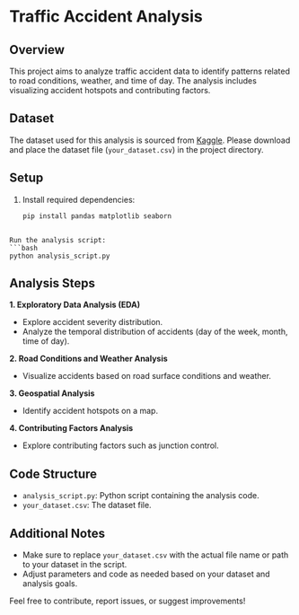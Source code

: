 # Traffic Accident Analysis

## Overview

This project aims to analyze traffic accident data to identify patterns related to road conditions, weather, and time of day. The analysis includes visualizing accident hotspots and contributing factors.

## Dataset

The dataset used for this analysis is sourced from [Kaggle](https://www.kaggle.com/code/harshalbhamare/us-accident-eda). Please download and place the dataset file (`your_dataset.csv`) in the project directory.

## Setup

1. Install required dependencies:
   ```bash
   pip install pandas matplotlib seaborn
```

Run the analysis script:
```bash
python analysis_script.py
```
## Analysis Steps

**1. Exploratory Data Analysis (EDA)**
   - Explore accident severity distribution.
   - Analyze the temporal distribution of accidents (day of the week, month, time of day).

**2. Road Conditions and Weather Analysis**
   - Visualize accidents based on road surface conditions and weather.

**3. Geospatial Analysis**
   - Identify accident hotspots on a map.

**4. Contributing Factors Analysis**
   - Explore contributing factors such as junction control.

## Code Structure

- `analysis_script.py`: Python script containing the analysis code.
- `your_dataset.csv`: The dataset file.

## Additional Notes

- Make sure to replace `your_dataset.csv` with the actual file name or path to your dataset in the script.
- Adjust parameters and code as needed based on your dataset and analysis goals.

Feel free to contribute, report issues, or suggest improvements!
